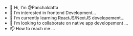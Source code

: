 - 👋 Hi, I’m @Panchaldatta
- 👀 I’m interested in frontend  Development...
- 🌱 I’m currently learning ReactJS/NextJS developement...
- 💞️ I’m looking to collaborate on native app developement ...
- 📫 How to reach me ...

<!---
Panchaldatta/Panchaldatta is a ✨ special ✨ repository because its `README.md` (this file) appears on your GitHub profile.
You can click the Preview link to take a look at your changes.
--->
